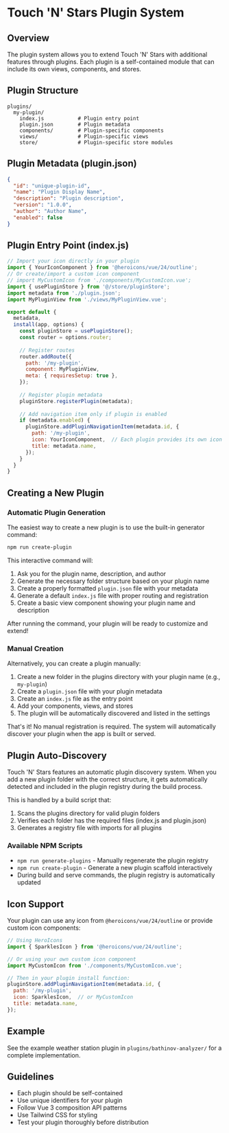 # Touch 'N' Stars Plugin System

## Overview
The plugin system allows you to extend Touch 'N' Stars with additional features through plugins. Each plugin is a self-contained module that can include its own views, components, and stores.

## Plugin Structure
```
plugins/
  my-plugin/
    index.js           # Plugin entry point
    plugin.json        # Plugin metadata
    components/        # Plugin-specific components
    views/             # Plugin-specific views
    store/             # Plugin-specific store modules
```

## Plugin Metadata (plugin.json)
```json
{
  "id": "unique-plugin-id",
  "name": "Plugin Display Name",
  "description": "Plugin description",
  "version": "1.0.0",
  "author": "Author Name",
  "enabled": false
}
```

## Plugin Entry Point (index.js)
```javascript
// Import your icon directly in your plugin
import { YourIconComponent } from '@heroicons/vue/24/outline';
// Or create/import a custom icon component
// import MyCustomIcon from './components/MyCustomIcon.vue';
import { usePluginStore } from '@/store/pluginStore';
import metadata from './plugin.json';
import MyPluginView from './views/MyPluginView.vue';

export default {
  metadata,
  install(app, options) {
    const pluginStore = usePluginStore();
    const router = options.router;
    
    // Register routes
    router.addRoute({
      path: '/my-plugin',
      component: MyPluginView,
      meta: { requiresSetup: true },
    });
    
    // Register plugin metadata
    pluginStore.registerPlugin(metadata);
    
    // Add navigation item only if plugin is enabled
    if (metadata.enabled) {
      pluginStore.addPluginNavigationItem(metadata.id, {
        path: '/my-plugin',
        icon: YourIconComponent,  // Each plugin provides its own icon
        title: metadata.name,
      });
    }
  }
}
```

## Creating a New Plugin

### Automatic Plugin Generation

The easiest way to create a new plugin is to use the built-in generator command:

```bash
npm run create-plugin
```

This interactive command will:
1. Ask you for the plugin name, description, and author
2. Generate the necessary folder structure based on your plugin name
3. Create a properly formatted `plugin.json` file with your metadata
4. Generate a default `index.js` file with proper routing and registration
5. Create a basic view component showing your plugin name and description

After running the command, your plugin will be ready to customize and extend!

### Manual Creation

Alternatively, you can create a plugin manually:

1. Create a new folder in the plugins directory with your plugin name (e.g., `my-plugin`)
2. Create a `plugin.json` file with your plugin metadata
3. Create an `index.js` file as the entry point
4. Add your components, views, and stores
5. The plugin will be automatically discovered and listed in the settings

That's it! No manual registration is required. The system will automatically discover your plugin when the app is built or served.

## Plugin Auto-Discovery

Touch 'N' Stars features an automatic plugin discovery system. When you add a new plugin folder with the correct structure, it gets automatically detected and included in the plugin registry during the build process.

This is handled by a build script that:
1. Scans the plugins directory for valid plugin folders
2. Verifies each folder has the required files (index.js and plugin.json)
3. Generates a registry file with imports for all plugins

### Available NPM Scripts

- `npm run generate-plugins` - Manually regenerate the plugin registry
- `npm run create-plugin` - Generate a new plugin scaffold interactively
- During build and serve commands, the plugin registry is automatically updated

## Icon Support

Your plugin can use any icon from `@heroicons/vue/24/outline` or provide custom icon components:

```javascript
// Using HeroIcons
import { SparklesIcon } from '@heroicons/vue/24/outline';

// Or using your own custom icon component
import MyCustomIcon from './components/MyCustomIcon.vue';

// Then in your plugin install function:
pluginStore.addPluginNavigationItem(metadata.id, {
  path: '/my-plugin',
  icon: SparklesIcon,  // or MyCustomIcon
  title: metadata.name,
});
```

## Example
See the example weather station plugin in `plugins/bathinov-analyzer/` for a complete implementation.

## Guidelines
- Each plugin should be self-contained
- Use unique identifiers for your plugin
- Follow Vue 3 composition API patterns
- Use Tailwind CSS for styling
- Test your plugin thoroughly before distribution